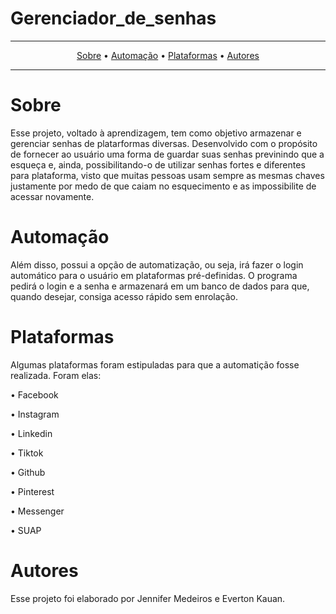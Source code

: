 # Gerenciador_de_senhas

---

<p align="center">
  <a href="#sobre">Sobre</a> •
  <a href="#automacao">Automação</a> •
  <a href="#plataformas">Plataformas</a> •
  <a href="#autores">Autores<a/>
 </p>
 
 ---
 
 # Sobre
 <p>Esse projeto, voltado à aprendizagem, tem como objetivo armazenar e gerenciar senhas de platarformas diversas. Desenvolvido com o propósito de fornecer ao usuário uma forma de guardar suas senhas previnindo que a esqueça e, ainda, possibilitando-o de utilizar senhas fortes e diferentes para plataforma, visto que muitas pessoas usam sempre as mesmas chaves justamente por medo de que caiam no esquecimento e as impossibilite de acessar novamente.</p>
 
 # Automação
  <p>Além disso, possui a opção de automatização, ou seja, irá fazer o login automático para o usuário em plataformas pré-definidas. O programa pedirá o login e a senha e armazenará em um banco de dados para que, quando desejar, consiga acesso rápido sem enrolação.</p>
  
 # Plataformas
  <p> Algumas plataformas foram estipuladas para que a automatição fosse realizada. Foram elas:</p>
  <p>• Facebook</p>
  <p>• Instagram</p>
  <p>• Linkedin</p>
  <p>• Tiktok</p>
  <p>• Github</p>
  <p>• Pinterest</p>
  <p>• Messenger</p>
  <p>• SUAP</p>
 
 # Autores
 
 <p> Esse projeto foi elaborado por Jennifer Medeiros e Everton Kauan.
 

